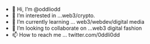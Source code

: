 - 👋 Hi, I’m @oddliodd
- 👀 I’m interested in ...web3/crypto.
- 🌱 I’m currently learning ... web3/webdev/digital media
- 💞️ I’m looking to collaborate on ...web3 digital fashion
- 📫 How to reach me ... twitter.com/0ddli0dd

<!---
oddliodd/oddliodd is a ✨ special ✨ repository because its `README.md` (this file) appears on your GitHub profile.
You can click the Preview link to take a look at your changes.
--->
